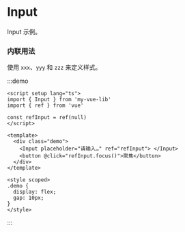 # Input

Input 示例。

### 内联用法

使用 `xxx`、`yyy` 和 `zzz` 来定义样式。

:::demo

```vue
<script setup lang="ts">
import { Input } from 'my-vue-lib'
import { ref } from 'vue'

const refInput = ref(null)
</script>

<template>
  <div class="demo">
    <Input placeholder="请输入…" ref="refInput"> </Input>
    <button @click="refInput.focus()">聚焦</button>
  </div>
</template>

<style scoped>
.demo {
  display: flex;
  gap: 10px;
}
</style>
```

:::

<!--@include: ./api.md-->
